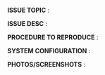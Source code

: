 **ISSUE TOPIC** :

**ISSUE DESC** :

**PROCEDURE TO REPRODUCE** :

**SYSTEM CONFIGURATION** :

**PHOTOS/SCREENSHOTS** :
